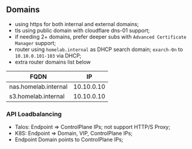 ## Domains

- using https for both internal and external domains;
- tls using public domain with cloudflare dns-01 support;
- if needing 2+ domains, prefer deeper subs with `Advanced Certificate Manager` support;
- router using `homelab.internal` as DHCP search domain; `exarch-0n` to `10.10.0.101-103` via DHCP;
- extra router domains list below

| FQDN                 | IP         |
| -------------------- | ---------- |
| nas.homelab.internal | 10.10.0.10 |
| s3.homelab.internal  | 10.10.0.10 |

### API Loadbalancing

- Talos: Endpoint => ControlPlane IPs; not support HTTP/S Proxy;
- K8S: Endpoint => Domain, VIP, ControlPlane IPs;
- Endpoint Domain points to ControlPlane IPs;
